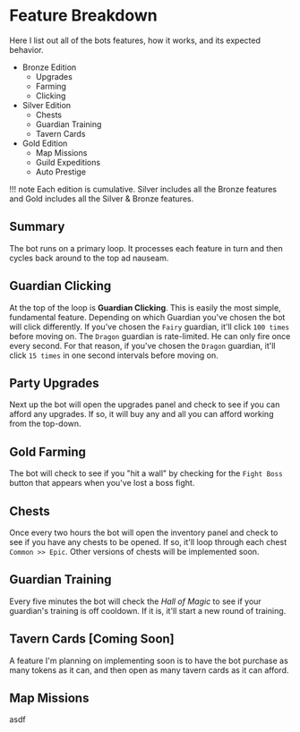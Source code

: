 # Feature Breakdown
Here I list out all of the bots features, how it works, and its expected behavior. 
        
* Bronze Edition
    - Upgrades
    - Farming
    - Clicking
* Silver Edition
    - Chests
    - Guardian Training
    - Tavern Cards
* Gold Edition
    - Map Missions
    - Guild Expeditions
    - Auto Prestige
    
!!! note
    Each edition is cumulative. Silver includes all the Bronze features and Gold includes all the Silver & Bronze features.
   
## Summary
The bot runs on a primary loop. It processes each feature in turn and then cycles back around to the top ad nauseam.

## Guardian Clicking
At the top of the loop is **Guardian Clicking**. This is easily the most simple, fundamental feature. Depending on which Guardian you've chosen the bot will click differently. If you've chosen the `Fairy` guardian, it'll click `100 times` before moving on. The `Dragon` guardian is rate-limited. He can only fire once every second. For that reason, if you've chosen the `Dragon` guardian, it'll click `15 times` in one second intervals before moving on.

## Party Upgrades
Next up the bot will open the upgrades panel and check to see if you can afford any upgrades. If so, it will buy any and all you can afford working from the top-down.

## Gold Farming
The bot will check to see if you "hit a wall" by checking for the `Fight Boss` button that appears when you've lost a boss fight. 

## Chests
Once every two hours the bot will open the inventory panel and check to see if you have any chests to be opened. If so, it'll loop through each chest `Common >> Epic`. Other versions of chests will be implemented soon.

## Guardian Training
Every five minutes the bot will check the *Hall of Magic* to see if your guardian's training is off cooldown. If it is, it'll start a new round of training.

## Tavern Cards [Coming Soon]
A feature I'm planning on implementing soon is to have the bot purchase as many tokens as it can, and then open as many tavern cards as it can afford.

## Map Missions
asdf 